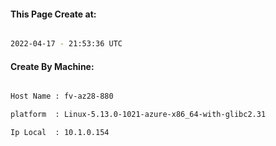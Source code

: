 
   
#### This Page Create at:

```bash

2022-04-17 - 21:53:36 UTC

```

#### Create By Machine:

```bash

Host Name : fv-az28-880

platform  : Linux-5.13.0-1021-azure-x86_64-with-glibc2.31

Ip Local  : 10.1.0.154

```

